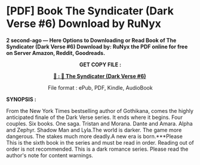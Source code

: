 # [PDF] Book The Syndicater (Dark Verse #6) Download by RuNyx

<p><strong>2 second-ago &mdash; Here Options to Downloading or Read Book of The Syndicater (Dark Verse #6) Download by: RuNyx the PDF online for free on Server Amazon, Reddit, Goodreads.</strong></p>
<p style="text-align: center;"><strong>GET COPY FILE :</strong></p>
<p style="text-align: center;"><strong><a href="https://us.ebookarea.xyz/?book=216953177-the-syndicater" target="_blank" rel="noopener">📢 : 🔗 The Syndicater (Dark Verse #6)</a>&nbsp;</strong></p>
<p style="text-align: center;">File format : ePub, PDF, Kindle, AudioBook</p>
<p><strong>SYNOPSIS :</strong></p>
<p>From the New York Times bestselling author of Gothikana, comes the highly anticipated finale of the Dark Verse series. It ends where it begins. Four couples. Six books. One saga. Tristan and Morana. Dante and Amara. Alpha and Zephyr. Shadow Man and Lyla.The world is darker. The game more dangerous. The stakes much more deadly.A new era is born.***Please This is the sixth book in the series and must be read in order. Reading out of order is not recommended. This is a dark romance series. Please read the author's note for content warnings.</p>
